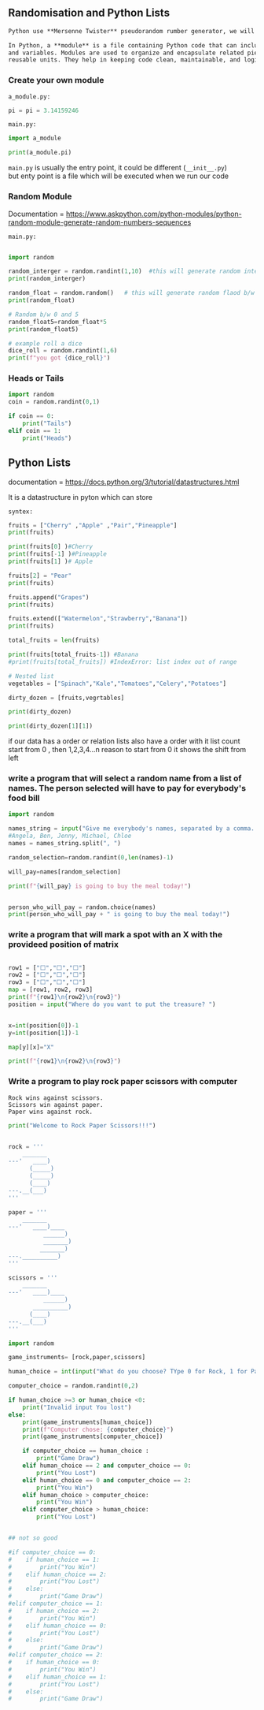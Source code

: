## Randomisation and Python Lists 

```md
Python use **Mersenne Twister** pseudorandom rumber generator, we will use random module to genertae random numbers 
```

```md
In Python, a **module** is a file containing Python code that can include functions, classes,
and variables. Modules are used to organize and encapsulate related pieces of code into 
reusable units. They help in keeping code clean, maintainable, and logically structured. 
```


### Create your own module 
`a_module.py:`
```py 
pi = pi = 3.14159246
```

`main.py:`
``` py 
import a_module

print(a_module.pi)
```


`main.py` is usually the entry point, it could be different (`__init__.py`) <br> 
but enty point is a file which will be executed when we run our code


### Random Module
Documentation = <https://www.askpython.com/python-modules/python-random-module-generate-random-numbers-sequences>

`main.py:`
``` py 

import random 

random_interger = random.randint(1,10)  #this will generate random interg b/w 1 and 10
print(random_interger)

random_float = random.random()   # this will generate random flaod b/w 0 and 1 but will not inclured 1 will be like 0.9999999 etc. 
print(random_float)

# Random b/w 0 and 5
random_float5=random_float*5
print(random_float5)

# example roll a dice  
dice_roll = random.randint(1,6)
print(f"you got {dice_roll}")

```

### Heads or Tails 
```py
import random
coin = random.randint(0,1)

if coin == 0: 
    print("Tails")
elif coin == 1:
    print("Heads")
```


## Python Lists 
documentation  = <https://docs.python.org/3/tutorial/datastructures.html>

It is a datastructure in pyton which can store 

`syntex:`
```py
fruits = ["Cherry" ,"Apple" ,"Pair","Pineapple"]
print(fruits)

print(fruits[0] )#Cherry 
print(fruits[-1] )#Pineapple
print(fruits[1] )# Apple 

fruits[2] = "Pear"
print(fruits)

fruits.append("Grapes")
print(fruits)

fruits.extend(["Watermelon","Strawberry","Banana"])
print(fruits)

total_fruits = len(fruits) 

print(fruits[total_fruits-1]) #Banana
#print(fruits[total_fruits]) #IndexError: list index out of range

# Nested list
vegetables = ["Spinach","Kale","Tomatoes","Celery","Potatoes"]

dirty_dozen = [fruits,vegrtables]

print(dirty_dozen)

print(dirty_dozen[1][1])
```

if our data has a order or relation lists also have a order with it 
list count start from 0 , then 1,2,3,4...n 
reason to start from 0 it shows the shift from left 



### write a program that will select a random name from a list of names. The person selected will have to pay for everybody's food bill

```py
import random

names_string = input("Give me everybody's names, separated by a comma. ")
#Angela, Ben, Jenny, Michael, Chloe
names = names_string.split(", ")

random_selection=random.randint(0,len(names)-1)

will_pay=names[random_selection]

print(f"{will_pay} is going to buy the meal today!")


person_who_will_pay = random.choice(names)
print(person_who_will_pay + " is going to buy the meal today!")

```


### write a program that will mark a spot with an X with the provideed position of matrix

```py

row1 = ["⬜️","️⬜️","️⬜️"]
row2 = ["⬜️","⬜️","️⬜️"]
row3 = ["⬜️️","⬜️️","⬜️️"]
map = [row1, row2, row3]
print(f"{row1}\n{row2}\n{row3}")
position = input("Where do you want to put the treasure? ")


x=int(position[0])-1
y=int(position[1])-1

map[y][x]="X"

print(f"{row1}\n{row2}\n{row3}")

```
 

### Write a program to play rock paper scissors with computer 

    Rock wins against scissors.
    Scissors win against paper.
    Paper wins against rock.


```py 
print("Welcome to Rock Paper Scissors!!!")


rock = '''
    _______
---'   ____)
      (_____)
      (_____)
      (____)
---.__(___)
'''

paper = '''
    _______
---'   ____)____
          ______)
          _______)
         _______)
---.__________)
'''

scissors = '''
    _______
---'   ____)____
          ______)
       __________)
      (____)
---.__(___)
'''

import random

game_instruments= [rock,paper,scissors]

human_choice = int(input("What do you choose? TYpe 0 for Rock, 1 for Paper or 2 for Scissors.\n"))

computer_choice = random.randint(0,2)

if human_choice >=3 or human_choice <0:
    print("Invalid input You lost")
else: 
    print(game_instruments[human_choice])
    print(f"Computer chose: {computer_choice}")
    print(game_instruments[computer_choice])

    if computer_choice == human_choice :
        print("Game Draw")
    elif human_choice == 2 and computer_choice == 0:
        print("You Lost")
    elif human_choice == 0 and computer_choice == 2:
        print("You Win")
    elif human_choice > computer_choice:
        print("You Win")
    elif computer_choice > human_choice:
        print("You Lost")


## not so good

#if computer_choice == 0:
#    if human_choice == 1:
#        print("You Win")
#    elif human_choice == 2:
#        print("You Lost")
#    else: 
#        print("Game Draw")
#elif computer_choice == 1:
#    if human_choice == 2:
#        print("You Win")
#    elif human_choice == 0:
#        print("You Lost")
#    else: 
#        print("Game Draw")
#elif computer_choice == 2:
#    if human_choice == 0:
#        print("You Win")
#    elif human_choice == 1:
#        print("You Lost")
#    else: 
#        print("Game Draw")

```